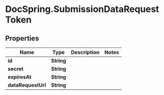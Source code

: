 # DocSpring.SubmissionDataRequestToken

## Properties

Name | Type | Description | Notes
------------ | ------------- | ------------- | -------------
**id** | **String** |  | 
**secret** | **String** |  | 
**expiresAt** | **String** |  | 
**dataRequestUrl** | **String** |  | 


